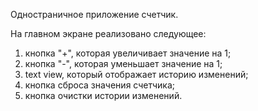 Одностраничное приложение счетчик.

На главном экране реализовано следующее:
1) кнопка "+", которая увеличивает значение на 1;
2) кнопка "-", которая уменьшает значение на 1;
3) text view, который отображает историю изменений;
4) кнопка сброса значения счетчика;
5) кнопка очистки истории изменений.
